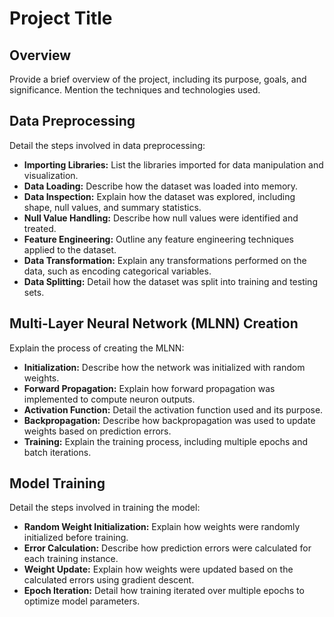 # Project Title

## Overview
Provide a brief overview of the project, including its purpose, goals, and significance. Mention the techniques and technologies used.


## Data Preprocessing
Detail the steps involved in data preprocessing:
- **Importing Libraries:** List the libraries imported for data manipulation and visualization.
- **Data Loading:** Describe how the dataset was loaded into memory.
- **Data Inspection:** Explain how the dataset was explored, including shape, null values, and summary statistics.
- **Null Value Handling:** Describe how null values were identified and treated.
- **Feature Engineering:** Outline any feature engineering techniques applied to the dataset.
- **Data Transformation:** Explain any transformations performed on the data, such as encoding categorical variables.
- **Data Splitting:** Detail how the dataset was split into training and testing sets.

## Multi-Layer Neural Network (MLNN) Creation
Explain the process of creating the MLNN:
- **Initialization:** Describe how the network was initialized with random weights.
- **Forward Propagation:** Explain how forward propagation was implemented to compute neuron outputs.
- **Activation Function:** Detail the activation function used and its purpose.
- **Backpropagation:** Describe how backpropagation was used to update weights based on prediction errors.
- **Training:** Explain the training process, including multiple epochs and batch iterations.

## Model Training
Detail the steps involved in training the model:
- **Random Weight Initialization:** Explain how weights were randomly initialized before training.
- **Error Calculation:** Describe how prediction errors were calculated for each training instance.
- **Weight Update:** Explain how weights were updated based on the calculated errors using gradient descent.
- **Epoch Iteration:** Detail how training iterated over multiple epochs to optimize model parameters.


